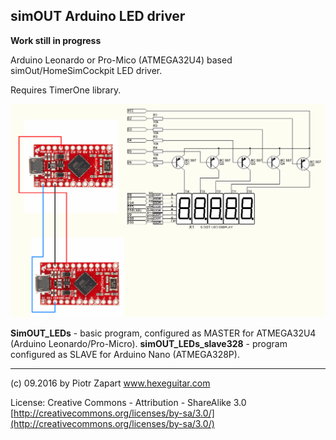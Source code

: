 ## simOUT Arduino LED driver

**Work still in progress**

Arduino Leonardo or Pro-Mico (ATMEGA32U4) based simOut/HomeSimCockpit LED driver.

Requires TimerOne library.

![alt text][pic1]


**SimOUT_LEDs** - basic program, configured as MASTER for ATMEGA32U4 (Arduino Leonardo/Pro-Micro).
**simOUT_LEDs_slave328** - program configured as SLAVE for Arduino Nano (ATMEGA328P).


------
(c) 09.2016 by Piotr Zapart
www.hexeguitar.com

License:
Creative Commons - Attribution - ShareAlike 3.0
[http://creativecommons.org/licenses/by-sa/3.0/](http://creativecommons.org/licenses/by-sa/3.0/)

[pic1]: pics/ProMicro_simOUTleds.png "ProMico as simOUT LED driver"

